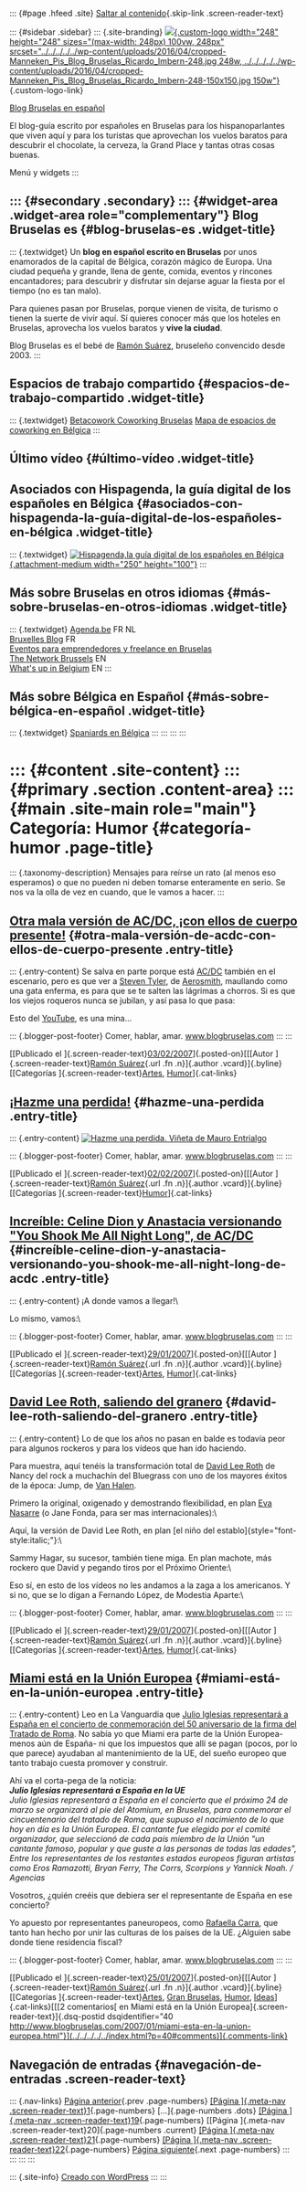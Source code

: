 ::: {#page .hfeed .site}
[Saltar al contenido](index.html#content){.skip-link
.screen-reader-text}

::: {#sidebar .sidebar}
::: {.site-branding}
[![](../../../../../wp-content/uploads/2016/04/cropped-Manneken_Pis_Blog_Bruselas_Ricardo_Imbern-248.jpg){.custom-logo
width="248" height="248" sizes="(max-width: 248px) 100vw, 248px"
srcset="../../../../../wp-content/uploads/2016/04/cropped-Manneken_Pis_Blog_Bruselas_Ricardo_Imbern-248.jpg 248w, ../../../../../wp-content/uploads/2016/04/cropped-Manneken_Pis_Blog_Bruselas_Ricardo_Imbern-248-150x150.jpg 150w"}](../../../../../index.html){.custom-logo-link}

[Blog Bruselas en español](../../../../../index.html)

El blog-guía escrito por españoles en Bruselas para los hispanoparlantes
que viven aquí y para los turistas que aprovechan los vuelos baratos
para descubrir el chocolate, la cerveza, la Grand Place y tantas otras
cosas buenas.

Menú y widgets
:::

::: {#secondary .secondary}
::: {#widget-area .widget-area role="complementary"}
Blog Bruselas es {#blog-bruselas-es .widget-title}
----------------

::: {.textwidget}
Un **blog en español escrito en Bruselas** por unos enamorados de la
capital de Bélgica, corazón mágico de Europa. Una ciudad pequeña y
grande, llena de gente, comida, eventos y rincones encantadores; para
descubrir y disfrutar sin dejarse aguar la fiesta por el tiempo (no es
tan malo).

Para quienes pasan por Bruselas, porque vienen de visita, de turismo o
tienen la suerte de vivir aquí. Sí quieres conocer más que los hoteles
en Bruselas, aprovecha los vuelos baratos y **vive la ciudad**.

Blog Bruselas es el bebé de [Ramón Suárez](http://www.ramonsuarez.com),
bruseleño convencido desde 2003.
:::

Espacios de trabajo compartido {#espacios-de-trabajo-compartido .widget-title}
------------------------------

::: {.textwidget}
[Betacowork Coworking Bruselas](http://www.betacowork.com) [Mapa de
espacios de coworking en Bélgica](http://coworkingbelgium.com)
:::

Último vídeo {#último-vídeo .widget-title}
------------

Asociados con Hispagenda, la guía digital de los españoles en Bélgica {#asociados-con-hispagenda-la-guía-digital-de-los-españoles-en-bélgica .widget-title}
---------------------------------------------------------------------

::: {.textwidget}
[![Hispagenda,la guía digital de los españoles en
Bélgica](../../../../../wp-content/uploads/2010/04/Hispagenda-250px.gif "Hispagenda, la guía digital de los españoles en Bélgica"){.attachment-medium
width="250" height="100"}](http://www.hispagenda.com)
:::

Más sobre Bruselas en otros idiomas {#más-sobre-bruselas-en-otros-idiomas .widget-title}
-----------------------------------

::: {.textwidget}
[Agenda.be](http://www.agenda.be) FR NL\
[Bruxelles Blog](http://www.bxlblog.be/) FR\
[Eventos para emprendedores y freelance en
Bruselas](http://www.betacowork.com/events/)\
[The Network
Brussels](http://groups.yahoo.com/group/TheNetworkBrussels/) EN\
[What\'s up in Belgium](http://www.whatsupin.be/) EN
:::

Más sobre Bélgica en Español {#más-sobre-bélgica-en-español .widget-title}
----------------------------

::: {.textwidget}
[Spaniards en Bélgica](http://www.spaniards.es/paises/belgica)
:::
:::
:::
:::

::: {#content .site-content}
::: {#primary .section .content-area}
::: {#main .site-main role="main"}
Categoría: Humor {#categoría-humor .page-title}
================

::: {.taxonomy-description}
Mensajes para reírse un rato (al menos eso esperamos) o que no pueden ni
deben tomarse enteramente en serio. Se nos va la olla de vez en cuando,
que le vamos a hacer.
:::

[Otra mala versión de AC/DC, ¡con ellos de cuerpo presente!](../../../../../index.html?p=48) {#otra-mala-versión-de-acdc-con-ellos-de-cuerpo-presente .entry-title}
--------------------------------------------------------------------------------------------

::: {.entry-content}
Se salva en parte porque está
[AC/DC](http://es.wikipedia.org/wiki/Aerosmith) también en el escenario,
pero es que ver a [Steven
Tyler](http://es.wikipedia.org/wiki/Steven_Tyler), de
[Aerosmith](http://www.google.com/url?sa=t&ct=res&cd=1&url=http%3A%2F%2Fes.wikipedia.org%2Fwiki%2FAerosmith&ei=WsPDRbuiBM36wQG_lISXDg&usg=__yYhCW_pnoRR4mXe_LcDxCCbrpW0=&sig2=_gLYuwMG1AcID8ipwXGdYw),
maullando como una gata enferma, es para que se te salten las lágrimas a
chorros. Si es que los viejos roqueros nunca se jubilan, y así pasa lo
que pasa:

Esto del
[YouTube](http://www.youtube.com/results?search_query=acdc&search=Search),
es una mina...

::: {.blogger-post-footer}
Comer, hablar, amar. www.blogbruselas.com
:::
:::

[[Publicado el
]{.screen-reader-text}[03/02/2007](../../../../../index.html?p=48)]{.posted-on}[[[Autor
]{.screen-reader-text}[Ramón
Suárez](../../../../2010/04/30/index.html?author=2){.url .fn
.n}]{.author .vcard}]{.byline}[[Categorías
]{.screen-reader-text}[Artes](../../../artes/index.html),
[Humor](../../index.html)]{.cat-links}

[¡Hazme una perdida!](../../../../../index.html?p=46) {#hazme-una-perdida .entry-title}
-----------------------------------------------------

::: {.entry-content}
[![Hazme una perdida. Viñeta de Mauro
Entrialgo](http://blogs.elpais.com/photos/uncategorized/13.gif)](http://blogs.elpais.com/mauroentrialgo/)

::: {.blogger-post-footer}
Comer, hablar, amar. www.blogbruselas.com
:::
:::

[[Publicado el
]{.screen-reader-text}[02/02/2007](../../../../../index.html?p=46)]{.posted-on}[[[Autor
]{.screen-reader-text}[Ramón
Suárez](../../../../2010/04/30/index.html?author=2){.url .fn
.n}]{.author .vcard}]{.byline}[[Categorías
]{.screen-reader-text}[Humor](../../index.html)]{.cat-links}

[Increíble: Celine Dion y Anastacia versionando \"You Shook Me All Night Long\", de AC/DC](../../../../../index.html?p=42) {#increíble-celine-dion-y-anastacia-versionando-you-shook-me-all-night-long-de-acdc .entry-title}
--------------------------------------------------------------------------------------------------------------------------

::: {.entry-content}
¡A donde vamos a llegar!\

Lo mismo, vamos:\

::: {.blogger-post-footer}
Comer, hablar, amar. www.blogbruselas.com
:::
:::

[[Publicado el
]{.screen-reader-text}[29/01/2007](../../../../../index.html?p=42)]{.posted-on}[[[Autor
]{.screen-reader-text}[Ramón
Suárez](../../../../2010/04/30/index.html?author=2){.url .fn
.n}]{.author .vcard}]{.byline}[[Categorías
]{.screen-reader-text}[Artes](../../../artes/index.html),
[Humor](../../index.html)]{.cat-links}

[David Lee Roth, saliendo del granero](../../../../../index.html?p=41) {#david-lee-roth-saliendo-del-granero .entry-title}
----------------------------------------------------------------------

::: {.entry-content}
Lo de que los años no pasan en balde es todavía peor para algunos
rockeros y para los vídeos que han ido haciendo.

Para muestra, aquí tenéis la transformación total de [David Lee
Roth](http://es.wikipedia.org/wiki/David_Lee_Roth) de Nancy del rock a
muchachín del Bluegrass con uno de los mayores éxitos de la época: Jump,
de [Van Halen](http://es.wikipedia.org/wiki/Van_Halen).

Primero la original, oxigenado y demostrando flexibilidad, en plan [Eva
Nasarre](http://www.imdb.com/name/nm1867939/) (o Jane Fonda, para ser
mas internacionales):\

Aquí, la versión de David Lee Roth, en plan [el niño del
establo]{style="font-style:italic;"}:\

Sammy Hagar, su sucesor, también tiene miga. En plan machote, más
rockero que David y pegando tiros por el Próximo Oriente:\

Eso sí, en esto de los vídeos no les andamos a la zaga a los americanos.
Y si no, que se lo digan a Fernando López, de Modestia Aparte:\

::: {.blogger-post-footer}
Comer, hablar, amar. www.blogbruselas.com
:::
:::

[[Publicado el
]{.screen-reader-text}[29/01/2007](../../../../../index.html?p=41)]{.posted-on}[[[Autor
]{.screen-reader-text}[Ramón
Suárez](../../../../2010/04/30/index.html?author=2){.url .fn
.n}]{.author .vcard}]{.byline}[[Categorías
]{.screen-reader-text}[Artes](../../../artes/index.html),
[Humor](../../index.html)]{.cat-links}

[Miami está en la Unión Europea](../../../../../index.html?p=40) {#miami-está-en-la-unión-europea .entry-title}
----------------------------------------------------------------

::: {.entry-content}
Leo en La Vanguardia que [Julio Iglesias representará a España en el
concierto de conmemoración del 50 aniversario de la firma del Tratado de
Roma](http://www.lavanguardia.es/free/edicionimpresa/res/20070125/51302706185.html?urlback=http://www.lavanguardia.es/premium/edicionimpresa/20070125/51302706185.html).
No sabía yo que Miami era parte de la Unión Europea- menos aún de
España- ni que los impuestos que allí se pagan (pocos, por lo que
parece) ayudaban al mantenimiento de la UE, del sueño europeo que tanto
trabajo cuesta promover y construir.

Ahí va el corta-pega de la noticia:\
***Julio Iglesias representará a España en la UE**\
Julio Iglesias representará a España en el concierto que el próximo 24
de marzo se organizará al pie del Atomium, en Bruselas, para conmemorar
el cincuentenario del tratado de Roma, que supuso el nacimiento de lo
que hoy en día es la Unión Europea. El cantante fue elegido por el
comité organizador, que seleccionó de cada país miembro de la Unión "un
cantante famoso, popular y que guste a las personas de todas las
edades", Entre los representantes de los restantes estados europeos
figuran artistas como Eros Ramazotti, Bryan Ferry, The Corrs, Scorpions
y Yannick Noah. / Agencias*

Vosotros, ¿quién creéis que debiera ser el representante de España en
ese concierto?

Yo apuesto por representantes paneuropeos, como [Rafaella
Carra](http://www.youtube.com/watch?v=1TAHkq_7DMc), que tanto han hecho
por unir las culturas de los países de la UE. ¿Alguien sabe donde tiene
residencia fiscal?

::: {.blogger-post-footer}
Comer, hablar, amar. www.blogbruselas.com
:::
:::

[[Publicado el
]{.screen-reader-text}[25/01/2007](../../../../../index.html?p=40)]{.posted-on}[[[Autor
]{.screen-reader-text}[Ramón
Suárez](../../../../2010/04/30/index.html?author=2){.url .fn
.n}]{.author .vcard}]{.byline}[[Categorías
]{.screen-reader-text}[Artes](../../../artes/index.html), [Gran
Bruselas](../../../gran-bruselas/index.html), [Humor](../../index.html),
[Ideas](../../../ideas/index.html)]{.cat-links}[[[2 comentarios[ en
Miami está en la Unión Europea]{.screen-reader-text}]{.dsq-postid
dsqidentifier="40 http://www.blogbruselas.com/2007/01/miami-esta-en-la-union-europea.html"}](../../../../../index.html?p=40#comments)]{.comments-link}

Navegación de entradas {#navegación-de-entradas .screen-reader-text}
----------------------

::: {.nav-links}
[Página anterior](../19/index.html){.prev .page-numbers} [[Página
]{.meta-nav .screen-reader-text}1](../../index.html){.page-numbers}
[...]{.page-numbers .dots} [[Página ]{.meta-nav
.screen-reader-text}19](../19/index.html){.page-numbers} [[Página
]{.meta-nav .screen-reader-text}20]{.page-numbers .current} [[Página
]{.meta-nav .screen-reader-text}21](../21/index.html){.page-numbers}
[[Página ]{.meta-nav
.screen-reader-text}22](../22/index.html){.page-numbers} [Página
siguiente](../21/index.html){.next .page-numbers}
:::
:::
:::
:::

::: {.site-info}
[Creado con WordPress](https://es.wordpress.org/)
:::
:::
